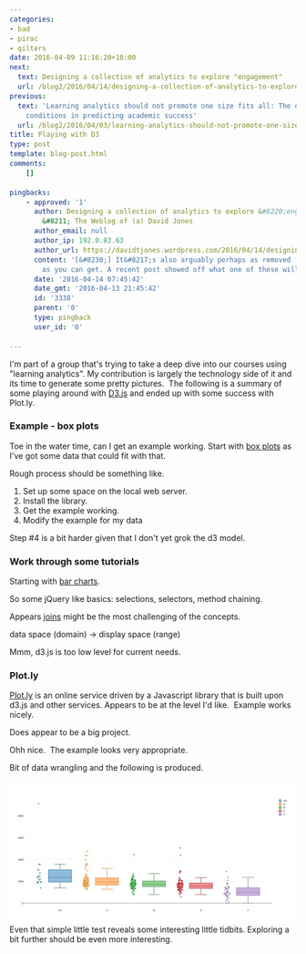 ```yaml
---
categories:
- bad
- pirac
- qilters
date: 2016-04-09 11:16:20+10:00
next:
  text: Designing a collection of analytics to explore "engagement"
  url: /blog2/2016/04/14/designing-a-collection-of-analytics-to-explore-engagement/
previous:
  text: 'Learning analytics should not promote one size fits all: The effects of instructional
    conditions in predicting academic success'
  url: /blog2/2016/04/03/learning-analytics-should-not-promote-one-size-fits-all-the-effects-of-instructional-conditions-in-predicting-academic-success/
title: Playing with D3
type: post
template: blog-post.html
comments:
    []
    
pingbacks:
    - approved: '1'
      author: Designing a collection of analytics to explore &#8220;engagement&#8221;
        &#8211; The Weblog of (a) David Jones
      author_email: null
      author_ip: 192.0.83.63
      author_url: https://davidtjones.wordpress.com/2016/04/14/designing-a-collection-of-analytics-to-explore-engagement/
      content: '[&#8230;] It&#8217;s also arguably perhaps as removed from student learning/engagement
        as you can get. A recent post showed off what one of these will look [&#8230;]'
      date: '2016-04-14 07:45:42'
      date_gmt: '2016-04-13 21:45:42'
      id: '3338'
      parent: '0'
      type: pingback
      user_id: '0'
    
---
```

I'm part of a group that's trying to take a deep dive into our courses using "learning analytics". My contribution is largely the technology side of it and its time to generate some pretty pictures.  The following is a summary of some playing around with [D3.js](https://d3js.org/) and ended up with some success with Plot.ly.

### Example - box plots

Toe in the water time, can I get an example working. Start with [box plots](http://bl.ocks.org/mbostock/4061502) as I've got some data that could fit with that.

Rough process should be something like.

1. Set up some space on the local web server.
2. Install the library.
3. Get the example working.
4. Modify the example for my data

Step #4 is a bit harder given that I don't yet grok the d3 model.

### Work through some tutorials

Starting with [bar charts](https://bost.ocks.org/mike/bar/).

So some jQuery like basics: selections, selectors, method chaining.

Appears [joins](https://bost.ocks.org/mike/join/) might be the most challenging of the concepts.

data space (domain) -> display space (range)

Mmm, d3.js is too low level for current needs.

### Plot.ly

[Plot.ly](https://plot.ly/javascript/) is an online service driven by a Javascript library that is built upon d3.js and other services. Appears to be at the level I'd like.  Example works nicely.

Does appear to be a big project.

Ohh nice.  The example looks very appropriate.

Bit of data wrangling and the following is produced.

[![EDC3100 2015 Course and grades](images/26291023316_4748084e8f.jpg)](https://www.flickr.com/photos/david_jones/26291023316/in/dateposted-public/ "EDC3100 2015 Course and grades") Even that simple little test reveals some interesting little tidbits. Exploring a bit further should be even more interesting.